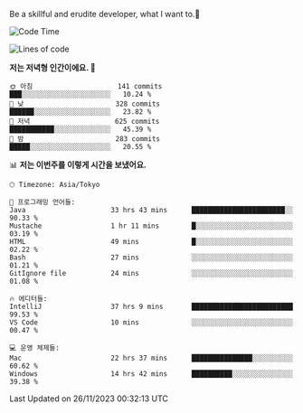 Be a skillful and erudite developer, what I want to.👶

<!--START_SECTION:waka-->
![Code Time](http://img.shields.io/badge/Code%20Time-234%20hrs%2044%20mins-blue)

![Lines of code](https://img.shields.io/badge/%EC%A0%80%EB%8A%94%20%EC%97%AC%ED%83%9C%EA%B9%8C%EC%A7%80%20-735.0%20thousand%20%EC%A4%84%EC%9D%98%20%EC%BD%94%EB%93%9C%EB%A5%BC%20%EC%9E%91%EC%84%B1%ED%96%88%EC%96%B4%EC%9A%94.-blue)

**저는 저녁형 인간이에요. 🦉** 

```text
🌞 아침                     141 commits         ███░░░░░░░░░░░░░░░░░░░░░░   10.24 % 
🌆 낮　                     328 commits         ██████░░░░░░░░░░░░░░░░░░░   23.82 % 
🌃 저녁                     625 commits         ███████████░░░░░░░░░░░░░░   45.39 % 
🌙 밤　                     283 commits         █████░░░░░░░░░░░░░░░░░░░░   20.55 % 
```


📊 **저는 이번주를 이렇게 시간을 보냈어요.** 

```text
🕑︎ Timezone: Asia/Tokyo

💬 프로그래밍 언어들: 
Java                     33 hrs 43 mins      ███████████████████████░░   90.33 % 
Mustache                 1 hr 11 mins        █░░░░░░░░░░░░░░░░░░░░░░░░   03.19 % 
HTML                     49 mins             █░░░░░░░░░░░░░░░░░░░░░░░░   02.22 % 
Bash                     27 mins             ░░░░░░░░░░░░░░░░░░░░░░░░░   01.21 % 
GitIgnore file           24 mins             ░░░░░░░░░░░░░░░░░░░░░░░░░   01.08 % 

🔥 에디터들: 
IntelliJ                 37 hrs 9 mins       █████████████████████████   99.53 % 
VS Code                  10 mins             ░░░░░░░░░░░░░░░░░░░░░░░░░   00.47 % 

💻 운영 체제들: 
Mac                      22 hrs 37 mins      ███████████████░░░░░░░░░░   60.62 % 
Windows                  14 hrs 42 mins      ██████████░░░░░░░░░░░░░░░   39.38 % 
```


 Last Updated on 26/11/2023 00:32:13 UTC
<!--END_SECTION:waka-->
